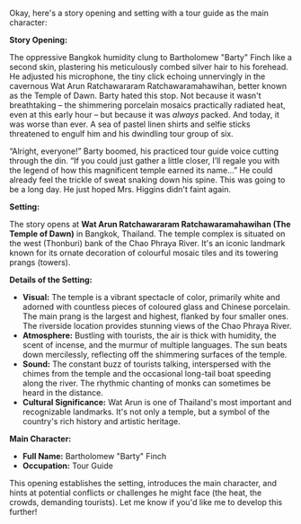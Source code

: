 Okay, here's a story opening and setting with a tour guide as the main character:

**Story Opening:**

The oppressive Bangkok humidity clung to Bartholomew "Barty" Finch like a second skin, plastering his meticulously combed silver hair to his forehead.  He adjusted his microphone, the tiny click echoing unnervingly in the cavernous Wat Arun Ratchawararam Ratchawaramahawihan, better known as the Temple of Dawn.  Barty hated this stop. Not because it wasn't breathtaking – the shimmering porcelain mosaics practically radiated heat, even at this early hour – but because it was *always* packed.  And today, it was worse than ever.  A sea of pastel linen shirts and selfie sticks threatened to engulf him and his dwindling tour group of six.

“Alright, everyone!” Barty boomed, his practiced tour guide voice cutting through the din. “If you could just gather a little closer, I’ll regale you with the legend of how this magnificent temple earned its name…” He could already feel the trickle of sweat snaking down his spine. This was going to be a long day. He just hoped Mrs. Higgins didn't faint again.

**Setting:**

The story opens at **Wat Arun Ratchawararam Ratchawaramahawihan (The Temple of Dawn)** in Bangkok, Thailand.  The temple complex is situated on the west (Thonburi) bank of the Chao Phraya River. It's an iconic landmark known for its ornate decoration of colourful mosaic tiles and its towering prangs (towers).

**Details of the Setting:**

*   **Visual:** The temple is a vibrant spectacle of color, primarily white and adorned with countless pieces of coloured glass and Chinese porcelain. The main prang is the largest and highest, flanked by four smaller ones. The riverside location provides stunning views of the Chao Phraya River.
*   **Atmosphere:**  Bustling with tourists, the air is thick with humidity, the scent of incense, and the murmur of multiple languages.  The sun beats down mercilessly, reflecting off the shimmering surfaces of the temple.
*   **Sound:** The constant buzz of tourists talking, interspersed with the chimes from the temple and the occasional long-tail boat speeding along the river. The rhythmic chanting of monks can sometimes be heard in the distance.
*   **Cultural Significance:** Wat Arun is one of Thailand's most important and recognizable landmarks. It's not only a temple, but a symbol of the country's rich history and artistic heritage.

**Main Character:**

*   **Full Name:** Bartholomew "Barty" Finch
*   **Occupation:** Tour Guide

This opening establishes the setting, introduces the main character, and hints at potential conflicts or challenges he might face (the heat, the crowds, demanding tourists). Let me know if you'd like me to develop this further!
